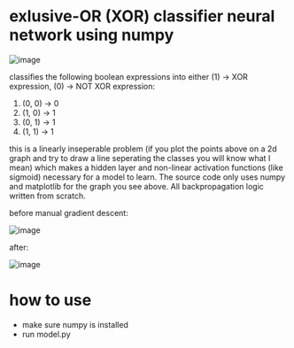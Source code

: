 # exlusive-OR (XOR) classifier neural network using numpy

![image](https://github.com/user-attachments/assets/adeda2ec-8db0-4dc6-a33c-b74de5bdac7f)

classifies the following boolean expressions into either (1) -> XOR expression, (0) -> NOT XOR expression:
1) (0, 0) -> 0
2) (1, 0) -> 1
3) (0, 1) -> 1
4) (1, 1) -> 1

this is a linearly inseperable problem (if you plot the points above on a 2d graph and try to draw a line seperating the classes you will know what I mean) which makes a hidden layer and non-linear activation functions (like sigmoid) necessary for a model to learn. The source code only uses numpy and matplotlib for the graph you see above. All backpropagation logic written from scratch. 

before manual gradient descent:

![image](https://github.com/user-attachments/assets/590e11be-331c-43c9-aa23-e4ef236e9c80)



after:

![image](https://github.com/user-attachments/assets/488211cb-f3bb-4bb5-8619-87670aa3d080)

# how to use
- make sure numpy is installed
- run model.py
